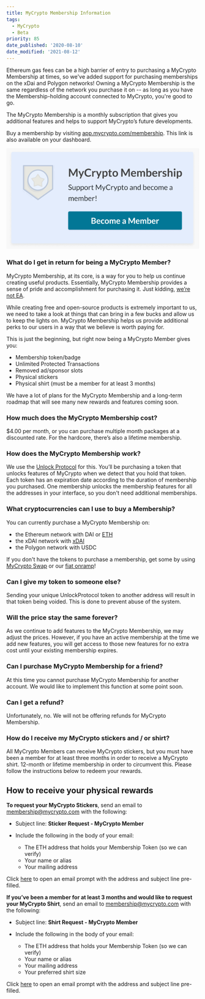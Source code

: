 ```yaml
---
title: MyCrypto Membership Information
tags:
  - MyCrypto
  - Beta
priority: 85
date_published: '2020-08-10'
date_modified: '2021-08-12'
---
```


<Alert>
  
Ethereum gas fees can be a high barrier of entry to purchasing a MyCrypto Membership at times, so we've added support for purchasing memberships on the xDai and Polygon networks! Owning a MyCrypto Membership is the same regardless of the network you purchase it on -- as long as you have the Membership-holding account connected to MyCrypto, you're good to go.

</Alert>

The MyCrypto Membership is a monthly subscription that gives you additional features and helps to support MyCrypto’s future developments.

Buy a membership by visiting [app.mycrypto.com/membership](https://app.mycrypto.com/membership). This link is also available on your dashboard.

![Become member](../../assets/general-knowledge/about-mycrypto/membership-information/become-member-screen.png)

### What do I get in return for being a MyCrypto Member?

MyCrypto Membership, at its core, is a way for you to help us continue creating useful products. Essentially, MyCrypto Membership provides a sense of pride and accomplishment for purchasing it. Just kidding, [we’re not EA](https://www.reddit.com/r/StarWarsBattlefront/comments/7cff0b/seriously_i_paid_80_to_have_vader_locked/dppum98/).

While creating free and open-source products is extremely important to us, we need to take a look at things that can bring in a few bucks and allow us to keep the lights on. MyCrypto Membership helps us provide additional perks to our users in a way that we believe is worth paying for.

This is just the beginning, but right now being a MyCrypto Member gives you:

- Membership token/badge
- Unlimited Protected Transactions
- Removed ad/sponsor slots
- Physical stickers
- Physical shirt (must be a member for at least 3 months)

We have a lot of plans for the MyCrypto Membership and a long-term roadmap that will see many new rewards and features coming soon.

### How much does the MyCrypto Membership cost?

$4.00 per month, or you can purchase multiple month packages at a discounted rate. For the hardcore, there’s also a lifetime membership.

### How does the MyCrypto Membership work?

We use the [Unlock Protocol](https://unlock-protocol.com/) for this. You’ll be purchasing a token that unlocks features of MyCrypto when we detect that you hold that token. Each token has an expiration date according to the duration of membership you purchased. One membership unlocks the membership features for all the addresses in your interface, so you don't need additional memberships.

### What cryptocurrencies can I use to buy a Membership?

You can currently purchase a MyCrypto Membership on:

* the Ethereum network with DAI or [ETH](/how-to/getting-started/how-to-buy-ether-with-usd)
* the xDAI network with [xDAI](/general-knowledge/scaling/how-to-get-xdai)
* the Polygon network with USDC

If you don't have the tokens to purchase a membership, get some by using [MyCrypto Swap](https://app.mycrypto.com/swap?utm_medium=organic&utm_source=support&utm_campaign=membership) or our [fiat onramp](https://buy.mycrypto.com)!

### Can I give my token to someone else?

Sending your unique UnlockProtocol token to another address will result in that token being voided. This is done to prevent abuse of the system.

### Will the price stay the same forever?

As we continue to add features to the MyCrypto Membership, we may adjust the prices. However, if you have an active membership at the time we add new features, you will get access to those new features for no extra cost until your existing membership expires.

### Can I purchase MyCrypto Membership for a friend?

At this time you cannot purchase MyCrypto Membership for another account. We would like to implement this function at some point soon.

### Can I get a refund?

Unfortunately, no. We will not be offering refunds for MyCrypto Membership.

### How do I receive my MyCrypto stickers and / or shirt?

All MyCrypto Members can receive MyCrypto stickers, but you must have been a member for at least three months in order to receive a MyCrypto shirt. 12-month or lifetime membership in order to circumvent this. Please follow the instructions below to redeem your rewards.

## How to receive your physical rewards

**To request your MyCrypto Stickers**, send an email to [membership@mycrypto.com](mailto:membership@mycrypto.com) with the following:

- Subject line: **Sticker Request - MyCrypto Member**

- Include the following in the body of your email:
  - The ETH address that holds your Membership Token (so we can verify)
  - Your name or alias
  - Your mailing address

Click [here](mailto:members@mycrypto.com?subject=Sticker%20Request%20-%20MyCrypto%20Member) to open an email prompt with the address and subject line pre-filled.

**If you’ve been a member for at least 3 months and would like to request your MyCrypto Shirt**, send an email to [membership@mycrypto.com](mailto:membership@mycrypto.com) with the following:

- Subject line: **Shirt Request - MyCrypto Member**

- Include the following in the body of your email:
  - The ETH address that holds your Membership Token (so we can verify)
  - Your name or alias
  - Your mailing address
  - Your preferred shirt size

Click [here](mailto:members@mycrypto.com?subject=Shirt%20Request%20-%20MyCrypto%20Member) to open an email prompt with the address and subject line pre-filled.
